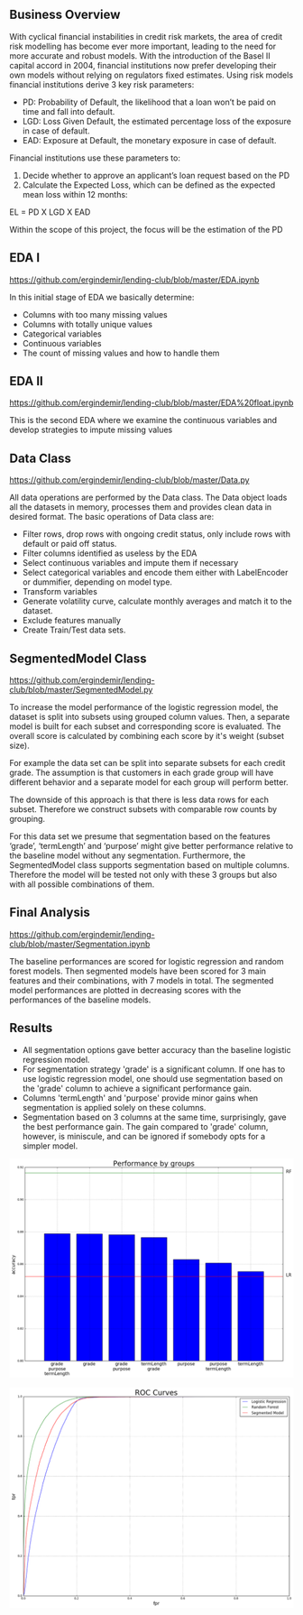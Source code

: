 ## Business Overview
With cyclical financial instabilities in credit risk markets, the area of credit risk modelling has become
ever more important, leading to the need for more accurate and robust models. With the introduction
of the Basel II capital accord in 2004, financial institutions now prefer developing their own models
without relying on regulators fixed estimates.
Using risk models financial institutions derive 3 key risk parameters:
* PD: Probability of Default, the likelihood that a loan won’t be paid on time and fall into default.
* LGD: Loss Given Default, the estimated percentage loss of the exposure in case of default.
* EAD: Exposure at Default, the monetary exposure in case of default.

Financial institutions use these parameters to:

1. Decide whether to approve an applicant’s loan request based on the PD
2. Calculate the Expected Loss, which can be defined as the expected mean loss within 12 months:

  EL = PD X LGD X EAD

Within the scope of this project, the focus will be the estimation of the PD

## EDA I
https://github.com/ergindemir/lending-club/blob/master/EDA.ipynb

In this initial stage of EDA we basically determine:
* Columns with too many missing values
* Columns with totally unique values
* Categorical variables
* Continuous variables
* The count of missing values and how to handle them

## EDA II
https://github.com/ergindemir/lending-club/blob/master/EDA%20float.ipynb

This is the second EDA where we examine the continuous variables and develop strategies to impute missing values

## Data Class
https://github.com/ergindemir/lending-club/blob/master/Data.py

All data operations are performed by the Data class.
The Data object loads all the datasets in memory, processes them and provides clean data in desired format.
The basic operations of Data class are:
* Filter rows, drop rows with ongoing credit status, only include rows with default or paid off status.
* Filter columns identified as useless by the EDA
* Select continuous variables and impute them if necessary
* Select categorical variables and encode them either with LabelEncoder or dummifier, depending on model type.
* Transform variables
* Generate volatility curve, calculate monthly averages and match it to the dataset.
* Exclude features manually
* Create Train/Test data sets.

## SegmentedModel Class
https://github.com/ergindemir/lending-club/blob/master/SegmentedModel.py

To increase the model performance of the logistic regression model, 
the dataset is split into subsets using grouped column values.
Then, a separate model is built for each subset and corresponding score is evaluated.
The overall score is calculated by combining each score by it's weight (subset size).
                                                                       
For example the data set can be split into separate subsets for each credit grade.
The assumption is that customers in each grade group will have different behavior and a separate model for each group will perform better. 

The downside of this approach is that there is less data rows for each subset. Therefore we construct subsets with comparable row counts by grouping.

For this data set we presume that segmentation based on the features ‘grade’, ‘termLength’ and ‘purpose’ might give better performance relative to the baseline model without any segmentation. Furthermore, the SegmentedModel class supports segmentation based on multiple columns. Therefore the model will be tested not only with these 3 groups but also with all possible combinations of them.

## Final Analysis
https://github.com/ergindemir/lending-club/blob/master/Segmentation.ipynb

The baseline performances are scored for logistic regression and random forest models.
Then segmented models have been scored for 3 main features and their combinations, with 7 models in total.
The segmented model performances are plotted in decreasing scores with the performances of the baseline models.

## Results

* All segmentation options gave better accuracy than the baseline logistic regression model. 
* For segmentation strategy 'grade' is a significant column. If one has to use logistic regression model, one should use segmentation based on the 'grade' column to achieve a significant performance gain.
* Columns 'termLength' and 'purpose' provide minor gains when segmentation is applied solely on these columns.
* Segmentation based on 3 columns at the same time, surprisingly, gave the best performance gain. The gain compared to 'grade' column, however, is miniscule, and can be ignored if somebody opts for a simpler model.

![Alt](https://github.com/ergindemir/lending-club/blob/master/segmented_model_performance.png "Model Performance")

![Alt](https://github.com/ergindemir/lending-club/blob/master/roc_curves.png "ROC Curves")

